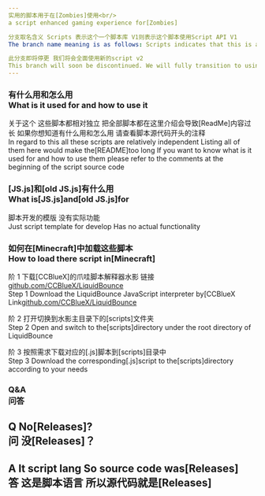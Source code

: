```yaml
---
实用的脚本用于在[Zombies]使用<br/>
a script enhanced gaming experience for[Zombies]

分支取名含义 Scripts 表示这个一个脚本库 V1则表示这个脚本使用Script API V1
The branch name meaning is as follows: Scripts indicates that this is a script library, and V1 signifies that this script uses Script API V1.

此分支即将停更 我们将会全面使用新的script v2
This branch will soon be discontinued. We will fully transition to using the Script v2
---
```


<h3>有什么用和怎么用<br/>
What is it used for and how to use it</h3>

关于这个 这些脚本都相对独立 把全部脚本都在这里介绍会导致[ReadMe]内容过长 如果你想知道有什么用和怎么用 请查看脚本源代码开头的注释<br/>
In regard to this all these scripts are relatively independent Listing all of them here would make the[README]too long If you want to know what is it used for and how to use them please refer to the comments at the beginning of the script source code

<h3>[JS.js]和[old JS.js]有什么用<br/>
What is[JS.js]and[old JS.js]for</h3>

脚本开发的模版 没有实际功能<br/>
Just script template for develop Has no actual functionality

<h3>如何在[Minecraft]中加载这些脚本<br/>
How to load there script in[Minecraft]</h3>

阶 1 下载[CCBlueX]的爪哇脚本解释器水影 链接<a href ='https://github.com/CCBlueX/LiquidBounce'>github.com/CCBlueX/LiquidBounce</a><br/>
Step 1 Download the LiquidBounce JavaScript interpreter by[CCBlueX  Link<a href='https://github.com/CCBlueX/LiquidBounce'>github.com/CCBlueX/LiquidBounce</a>

阶 2 打开切换到水影主目录下的[scripts]文件夹<br/>
Step 2 Open and switch to the[scripts]directory under the root directory of LiquidBounce

阶 3 按照需求下载对应的[.js]脚本到[scripts]目录中<br/>
Step 3 Download the corresponding[.js]script to the[scripts]directory according to your needs

<h3>Q&A<br/>
问答</h3>

<h2>Q No[Releases]?<br/>
问 没[Releases]？</h2>

<h2>A It script lang So source code was[Releases]<br/>
答 这是脚本语言 所以源代码就是[Releases]</h2>